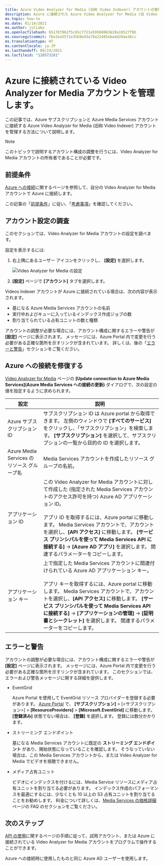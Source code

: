 ```yaml
---
title: Azure Video Analyzer for Media (旧称 Video Indexer) アカウントの管理
description: Azure に接続された Azure Video Analyzer for Media (旧 Video Indexer) アカウントを管理する方法について説明します。
ms.topic: how-to
ms.date: 01/14/2021
ms.author: juliako
ms.openlocfilehash: b5176f862f5c65c7721a59568863619a10527f8b
ms.sourcegitcommit: f6e2ea5571e35b9ed3a79a22485eba4d20ae36cc
ms.translationtype: HT
ms.contentlocale: ja-JP
ms.lasthandoff: 09/24/2021
ms.locfileid: "128573181"
---
```

# <a name="manage-a-video-analyzer-for-media-account-connected-to-azure"></a>Azure に接続されている Video Analyzer for Media アカウントを管理します。

この記事では、Azure サブスクリプションと Azure Media Services アカウントに接続する Azure Video Analyzer for Media (旧称 Video Indexer) アカウントを管理する方法について説明します。

> [!NOTE]
> このトピックで説明するアカウント構成の調整を行うには、Video Analyzer for Media アカウントの所有者であることが必要です。

## <a name="prerequisites"></a>前提条件

[Azure への接続](connect-to-azure.md)に関するページを参照して、自分の Video Analyzer for Media アカウントで Azure に接続します。

この記事の「[前提条件](connect-to-azure.md#prerequisites-for-connecting-to-azure)」に従い、「[考慮事項](connect-to-azure.md#azure-media-services-considerations)」を確認してください。

## <a name="examine-account-settings"></a>アカウント設定の調査

このセクションでは、Video Analyzer for Media アカウントの設定を調べます。

設定を表示するには:

1. 右上隅にあるユーザー アイコンをクリックし、 **[設定]** を選択します。

    ![Video Analyzer for Media の設定](./media/manage-account-connected-to-azure/select-settings.png)

2. **[設定]** ページで **[アカウント]** タブを選択します。

Videos Indexer アカウントが Azure に接続されている場合は、次の内容が表示されます。

* 基になる Azure Media Services アカウントの名前
* 実行中およびキューに入っているインデックス作成ジョブの数
* 割り当てられている占有ユニットの数と種類

アカウントの調整が必要な場合には、アカウント構成に関するエラーや警告が **[設定]** ページに表示されます。 メッセージには、Azure Portal 内で変更を行う必要がある正確な箇所を示すリンクが含まれています。 詳しくは、後の「[エラーと警告](#errors-and-warnings)」セクションをご覧ください。

## <a name="repair-the-connection-to-azure"></a>Azure への接続を修復する

[Video Analyzer for Media](https://www.videoindexer.ai/) ページの **[Update connection to Azure Media Services]\(Azure Media Services への接続の更新\)** ダイアログで、次の設定の値を指定するように求められます。

|設定|説明|
|---|---|
|Azure サブスクリプション ID|サブスクリプション ID は Azure portal から取得できます。 左側のウィンドウで **[すべてのサービス]** をクリックし、「サブスクリプション」を検索します。 **[サブスクリプション]** を選択して、サブスクリプションの一覧から目的の ID を選択します。|
|Azure Media Services のリソース グループ名|Media Services アカウントを作成したリソース グループの名前。|
|アプリケーション ID|この Video Analyzer for Media アカウントに対して作成した (指定された Media Services アカウントのアクセス許可を持つ) Azure AD アプリケーション ID。 <br/><br/>アプリ ID を取得するには、Azure portal に移動します。 Media Services アカウントで、アカウントを選択し、**[API アクセス]** に移動します。 **[サービス プリンシパルを使って Media Services API に接続する]**  ->  **[Azure AD アプリ]** を選択します。 関連するパラメーターをコピーします。|
|アプリケーション キー|上で指定した Media Services アカウントに関連付けられている Azure AD アプリケーション キー。 <br/><br/>アプリ キーを取得するには、Azure portal に移動します。 Media Services アカウントで、アカウントを選択し、**[API アクセス]** に移動します。 **[サービス プリンシパルを使って Media Services API に接続する]**  ->  **[アプリケーションの管理]**  ->  **[証明書とシークレット]** を選択します。 関連するパラメーターをコピーします。|

## <a name="errors-and-warnings"></a>エラーと警告

アカウントの調整が必要な場合には、アカウント構成に関するエラーや警告が **[設定]** ページに表示されます。 メッセージには、Azure Portal 内で変更を行う必要がある正確な箇所を示すリンクが含まれています。 このセクションでは、エラーおよび警告メッセージに関する詳細を提供します。

* EventGrid

    Azure Portal を使用して EventGrid リソース プロバイダーを登録する必要があります。 [Azure Portal](https://portal.azure.com/) で、 **[サブスクリプション]** > [<サブスクリプション>] > **[ResourceProviders]**  >  **[Microsoft.EventGrid]** に移動します。 **[登録済み]** 状態でない場合は、 **[登録]** を選択します。 登録には数分かかります。

* ストリーミング エンドポイント

    基になる Media Services アカウントに既定の **ストリーミング エンドポイント** があり、開始状態になっていることを確認します。 そうなっていない場合は、この Media Services アカウントから、または Video Analyzer for Media でビデオを視聴できません。

* メディア占有ユニット

    ビデオにインデックスを付けるには、Media Service リソースにメディア占有ユニットを割り当てる必要があります。 インデックス作成のパフォーマンスを最適にするには、少なくとも 10 以上の S3 占有ユニットを割り当てることをお勧めします。 料金について詳しくは、[Media Services の価格詳細](https://azure.microsoft.com/pricing/details/media-services/)ページの FAQ のセクションをご覧ください。

## <a name="next-steps"></a>次のステップ

[API の使用](video-indexer-use-apis.md)に関するページの手順に従って、試用アカウント、または Azure に接続されている Video Analyzer for Media アカウントをプログラムで操作することができます。

Azure への接続時に使用したものと同じ Azure AD ユーザーを使用します。
